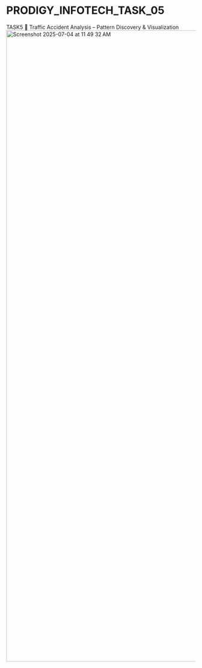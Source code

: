 # PRODIGY_INFOTECH_TASK_05
TASK5
🚗 Traffic Accident Analysis – Pattern Discovery & Visualization
<img width="1680" alt="Screenshot 2025-07-04 at 11 49 32 AM" src="https://github.com/user-attachments/assets/4a2f714b-5b3b-4bc6-aa82-4e4e32101b51" />
